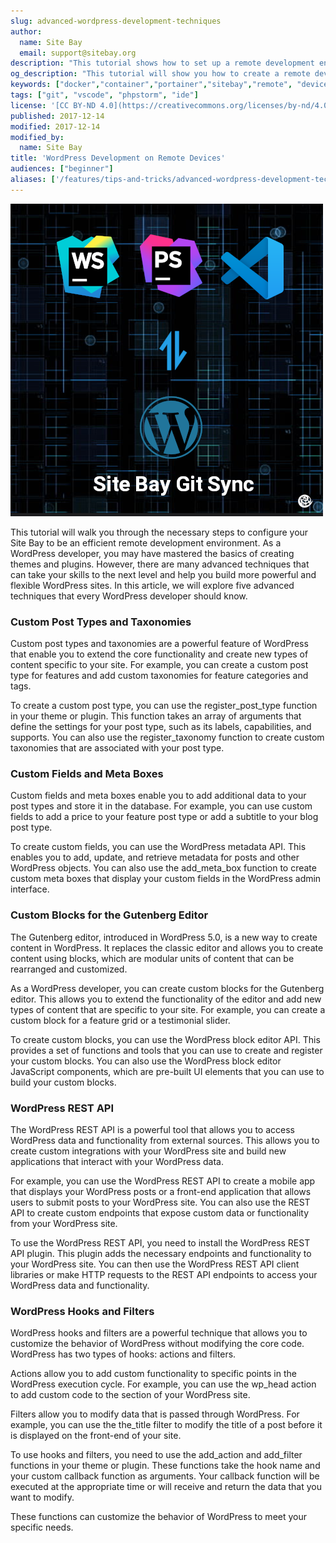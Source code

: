 ```yaml
---
slug: advanced-wordpress-development-techniques
author:
  name: Site Bay
  email: support@sitebay.org
description: "This tutorial shows how to set up a remote development environment for your WordPress site."
og_description: "This tutorial will show you how to create a remote development environment for your WordPress site."
keywords: ["docker","container","portainer","sitebay","remote", "devices"]
tags: ["git", "vscode", "phpstorm", "ide"]
license: '[CC BY-ND 4.0](https://creativecommons.org/licenses/by-nd/4.0)'
published: 2017-12-14
modified: 2017-12-14
modified_by:
  name: Site Bay
title: 'WordPress Development on Remote Devices'
audiences: ["beginner"]
aliases: ['/features/tips-and-tricks/advanced-wordpress-development-techniques','/development/advanced-wordpress-development-techniques']
---
```


![Use a Site Bay for Web Development on Remote Devices](how-to-use-sitebay-git-sync.png "Local WebDev")

This tutorial will walk you through the necessary steps to configure your Site Bay to be an efficient remote development environment.
As a WordPress developer, you may have mastered the basics of creating themes and plugins. However, there are many advanced techniques that can take your skills to the next level and help you build more powerful and flexible WordPress sites. In this article, we will explore five advanced techniques that every WordPress developer should know.
### Custom Post Types and Taxonomies

Custom post types and taxonomies are a powerful feature of WordPress that enable you to extend the core functionality and create new types of content specific to your site. For example, you can create a custom post type for features and add custom taxonomies for feature categories and tags.

To create a custom post type, you can use the register_post_type function in your theme or plugin. This function takes an array of arguments that define the settings for your post type, such as its labels, capabilities, and supports. You can also use the register_taxonomy function to create custom taxonomies that are associated with your post type.
### Custom Fields and Meta Boxes

Custom fields and meta boxes enable you to add additional data to your post types and store it in the database. For example, you can use custom fields to add a price to your feature post type or add a subtitle to your blog post type.

To create custom fields, you can use the WordPress metadata API. This enables you to add, update, and retrieve metadata for posts and other WordPress objects. You can also use the add_meta_box function to create custom meta boxes that display your custom fields in the WordPress admin interface.

### Custom Blocks for the Gutenberg Editor

The Gutenberg editor, introduced in WordPress 5.0, is a new way to create content in WordPress. It replaces the classic editor and allows you to create content using blocks, which are modular units of content that can be rearranged and customized.

As a WordPress developer, you can create custom blocks for the Gutenberg editor. This allows you to extend the functionality of the editor and add new types of content that are specific to your site. For example, you can create a custom block for a feature grid or a testimonial slider.

To create custom blocks, you can use the WordPress block editor API. This provides a set of functions and tools that you can use to create and register your custom blocks. You can also use the WordPress block editor JavaScript components, which are pre-built UI elements that you can use to build your custom blocks.
### WordPress REST API

The WordPress REST API is a powerful tool that allows you to access WordPress data and functionality from external sources. This allows you to create custom integrations with your WordPress site and build new applications that interact with your WordPress data.

For example, you can use the WordPress REST API to create a mobile app that displays your WordPress posts or a front-end application that allows users to submit posts to your WordPress site. You can also use the REST API to create custom endpoints that expose custom data or functionality from your WordPress site.

To use the WordPress REST API, you need to install the WordPress REST API plugin. This plugin adds the necessary endpoints and functionality to your WordPress site. You can then use the WordPress REST API client libraries or make HTTP requests to the REST API endpoints to access your WordPress data and functionality.

### WordPress Hooks and Filters

WordPress hooks and filters are a powerful technique that allows you to customize the behavior of WordPress without modifying the core code. WordPress has two types of hooks: actions and filters.

Actions allow you to add custom functionality to specific points in the WordPress execution cycle. For example, you can use the wp_head action to add custom code to the <head> section of your WordPress site.

Filters allow you to modify data that is passed through WordPress. For example, you can use the the_title filter to modify the title of a post before it is displayed on the front-end of your site.

To use hooks and filters, you need to use the add_action and add_filter functions in your theme or plugin. These functions take the hook name and your custom callback function as arguments. Your callback function will be executed at the appropriate time or will receive and return the data that you want to modify.




These functions can customize the behavior of WordPress to meet your specific needs.

